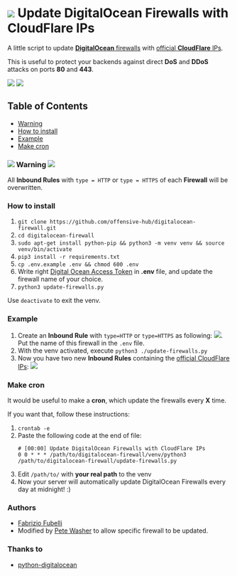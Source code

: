 # ![](https://cloud.digitalocean.com/favicon.png) Update DigitalOcean Firewalls with CloudFlare IPs

A little script to update [**DigitalOcean** firewalls](https://cloud.digitalocean.com/networking/firewalls) with [official **CloudFlare** IPs](https://www.cloudflare.com/ips).

This is useful to protect your backends against direct **DoS** and **DDoS** attacks on ports **80** and **443**.

![](https://upload.wikimedia.org/wikipedia/commons/thumb/f/ff/DigitalOcean_logo.svg/150px-DigitalOcean_logo.svg.png)
![](https://upload.wikimedia.org/wikipedia/en/thumb/3/37/Cloudflare-logo-vector.svg/1280px-Cloudflare-logo-vector.svg.png)

## Table of Contents

- [Warning](#-warning-)
- [How to install](#how-to-install)
- [Example](#example)
- [Make cron](#make-cron)

### ![](https://raw.githubusercontent.com/offensive-hub/digitalocean-firewall/master/resources/danger_icon.png?v=1) Warning ![](https://raw.githubusercontent.com/offensive-hub/digitalocean-firewall/master/resources/danger_icon.png?v=1)

All **Inbound Rules** with `type = HTTP` or `type = HTTPS` of each **Firewall**  will be overwritten.


### How to install

 1) `git clone https://github.com/offensive-hub/digitalocean-firewall.git`
 2) `cd digitalocean-firewall`
 3) `sudo apt-get install python-pip && python3 -m venv venv && source venv/bin/activate`
 4) `pip3 install -r requirements.txt`
 5) `cp .env.example .env && chmod 600 .env`
 6) Write right [Digital Ocean Access Token](https://www.digitalocean.com/docs/apis-clis/api/create-personal-access-token/) in **.env** file, and update the firewall name of your choice. 
 7) `python3 update-firewalls.py`

 Use `deactivate` to exit the venv.

### Example

 1) Create an **Inbound Rule** with `type=HTTP` or `type=HTTPS` as following:
    ![](https://raw.githubusercontent.com/petewasher/digitalocean-firewall-cloudflare-sync/master/resources/cloudflare_ips_empty.jpg). Put the name of this firewall in the `.env` file.
 2) With the venv activated, execute `python3 ./update-firewalls.py`
 3) Now you have two new **Inbound Rules** containing the [official CloudFlare IPs](https://www.cloudflare.com/ips/):
    ![](https://raw.githubusercontent.com/petewasher/digitalocean-firewall-cloudflare-sync/master/resources/cloudflare_ips_done.jpg)

### Make cron

It would be useful to make a **cron**, which update the firewalls every **X** time.

If you want that, follow these instructions:

 1) `crontab -e`
 2) Paste the following code at the end of file:
    ```
    # [00:00] Update DigitalOcean Firewalls with CloudFlare IPs
    0 0 * * * /path/to/digitalocean-firewall/venv/python3 /path/to/digitalocean-firewall/update-firewalls.py
    ```
 3) Edit `/path/to/` with **your real path** to the venv
 4) Now your server will automatically update DigitalOcean Firewalls every day at midnight! :)


### Authors

* [Fabrizio Fubelli](https://fabrizio.fubelli.org)
* Modified by [Pete Washer](https://cyclick-development.co.uk) to allow specific firewall to be updated.

### Thanks to

* [python-digitalocean](https://github.com/koalalorenzo/python-digitalocean)
